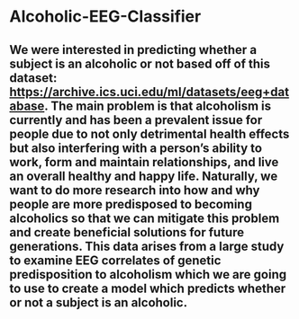 # Alcoholic-EEG-Classifier

## We were interested in predicting whether a subject is an alcoholic or not based off of this dataset: https://archive.ics.uci.edu/ml/datasets/eeg+database. The main problem is that alcoholism is currently and has been a prevalent issue for people due to not only detrimental health effects but also interfering with a person’s ability to work, form and maintain relationships, and live an overall healthy and happy life. Naturally, we want to do more research into how and why people are more predisposed to becoming alcoholics so that we can mitigate this problem and create beneficial solutions for future generations. This data arises from a large study to examine EEG correlates of genetic predisposition to alcoholism which we are going to use to create a model which predicts whether or not a subject is an alcoholic. 
